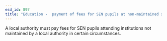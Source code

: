 ```yaml
---
esd_id: 897
title: "Education -  payment of fees for SEN pupils at non-maintained schools"
---
```


A local authority must pay fees for SEN pupils attending institutions not maintained by a local authority in certain circumstances.

